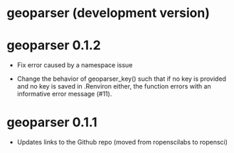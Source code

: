 # geoparser (development version)

# geoparser 0.1.2

* Fix error caused by a namespace issue

* Change the behavior of geoparser_key() such that if no key is provided and
no key is saved in .Renviron either, the function errors with an informative 
error message (#11).

# geoparser 0.1.1

* Updates links to the Github repo (moved from ropenscilabs to ropensci)
